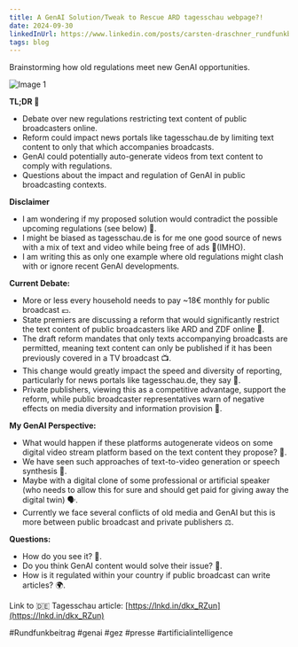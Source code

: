 ```yaml
---
title: A GenAI Solution/Tweak to Rescue ARD tagesschau webpage?!
date: 2024-09-30
linkedInUrl: https://www.linkedin.com/posts/carsten-draschner_rundfunkbeitrag-genai-gez-activity-7254856047503282177-bkvA?utm_source=share&utm_medium=member_desktop
tags: blog
---
```


Brainstorming how old regulations meet new GenAI opportunities.

![Image 1](/img/blog_images/1729692469090.jpeg)

**TL;DR 📝**
- Debate over new regulations restricting text content of public broadcasters online.
- Reform could impact news portals like tagesschau.de by limiting text content to only that which accompanies broadcasts.
- GenAI could potentially auto-generate videos from text content to comply with regulations.
- Questions about the impact and regulation of GenAI in public broadcasting contexts.

<!-- excerpt -->

**Disclaimer**
- I am wondering if my proposed solution would contradict the possible upcoming regulations (see below) 🤔.
- I might be biased as tagesschau.de is for me one good source of news with a mix of text and video while being free of ads 📰(IMHO).
- I am writing this as only one example where old regulations might clash with or ignore recent GenAI developments.

**Current Debate:**
- More or less every household needs to pay ~18€ monthly for public broadcast 💶.
- State premiers are discussing a reform that would significantly restrict the text content of public broadcasters like ARD and ZDF online 📄.
- The draft reform mandates that only texts accompanying broadcasts are permitted, meaning text content can only be published if it has been previously covered in a TV broadcast 📺.
- This change would greatly impact the speed and diversity of reporting, particularly for news portals like tagesschau.de, they say 🚫.
- Private publishers, viewing this as a competitive advantage, support the reform, while public broadcaster representatives warn of negative effects on media diversity and information provision 🏢.

**My GenAI Perspective:**
- What would happen if these platforms autogenerate videos on some digital video stream platform based on the text content they propose? 🤖.
- We have seen such approaches of text-to-video generation or speech synthesis 📝.
- Maybe with a digital clone of some professional or artificial speaker (who needs to allow this for sure and should get paid for giving away the digital twin) 🗣️.
- Currently we face several conflicts of old media and GenAI but this is more between public broadcast and private publishers ⚖️.

**Questions:**
- How do you see it? 🤷.
- Do you think GenAI content would solve their issue? 🤔.
- How is it regulated within your country if public broadcast can write articles? 🌍.

Link to 🇩🇪 Tagesschau article: [https://lnkd.in/dkx_RZun](https://lnkd.in/dkx_RZun)

#Rundfunkbeitrag #genai #gez #presse #artificialintelligence